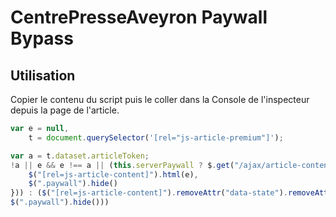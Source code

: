# CentrePresseAveyron Paywall Bypass

## Utilisation

Copier le contenu du script puis le coller dans la Console de l'inspecteur depuis la page 
de l'article.

```javascript
var e = null,
    t = document.querySelector('[rel="js-article-premium"]');

var a = t.dataset.articleToken;
!a || e && e !== a || (this.serverPaywall ? $.get("/ajax/article-content?k=" + a, (function(e) {
    $("[rel=js-article-content]").html(e),
    $(".paywall").hide()
})) : ($("[rel=js-article-content]").removeAttr("data-state").removeAttr("data-selection").removeAttr("style"),
$(".paywall").hide()))
```
    
